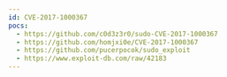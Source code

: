 ```yaml
---
id: CVE-2017-1000367
pocs:
  - https://github.com/c0d3z3r0/sudo-CVE-2017-1000367
  - https://github.com/homjxi0e/CVE-2017-1000367
  - https://github.com/pucerpocok/sudo_exploit
  - https://www.exploit-db.com/raw/42183
---
```

